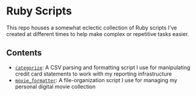 # Ruby Scripts
This repo houses a somewhat eclectic collection of Ruby scripts I've created at different times to help make complex or repetitive tasks easier.

## Contents
* [`categorize`](https://github.com/jhunschejones/Ruby-Scripts/tree/master/catagorize): A CSV parsing and formatting script I use for manipulating credit card statements to work with my reporting infrastructure
* [`movie_formatter`](https://github.com/jhunschejones/Ruby-Scripts/tree/master/movie_formatter): A file-organization script I use for managing my personal digital movie collection
